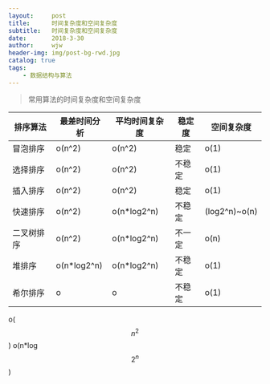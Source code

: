 ```yaml
---
layout:     post
title:      时间复杂度和空间复杂度
subtitle:   时间复杂度和空间复杂度     
date:       2018-3-30 
author:     wjw
header-img: img/post-bg-rwd.jpg 
catalog: true
tags:
    - 数据结构与算法
--- 
```

> 常用算法的时间复杂度和空间复杂度

排序算法 | 最差时间分析 | 平均时间复杂度 | 稳定度 | 空间复杂度
------- | ----------- | ------------ | ----- | --------
冒泡排序 | o(n^2) | o(n^2) | 稳定 | o(1) 
选择排序 | o(n^2) | o(n^2) | 不稳定 | o(1) 
插入排序 | o(n^2) | o(n^2) | 稳定 | o(1) 
快速排序 | o(n^2) | o(n*log2^n)  |不稳定 | (log2^n)~o(n) 
二叉树排序 | o(n^2) | o(n*log2^n) | 不一定 | o(n)
堆排序 | o(n*log2^n) | o(n*log2^n) | 不稳定 | o(1)
希尔排序 | o | o | 不稳定 | o(1)

o($$n^2$$)
o(n*log$$2^n$$)
